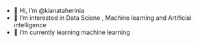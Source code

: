 - 👋 Hi, I’m @kianataherinia
- 👀 I’m interested in Data Sciene , Machine learning and Artificial intelligence
- 🌱 I’m currently learning machine learning


<!---
kianataherinia/kianataherinia is a ✨ special ✨ repository because its `README.md` (this file) appears on your GitHub profile.
You can click the Preview link to take a look at your changes.
--->
